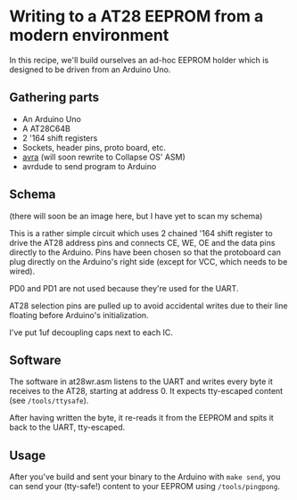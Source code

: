 # Writing to a AT28 EEPROM from a modern environment

In this recipe, we'll build ourselves an ad-hoc EEPROM holder which is designed
to be driven from an Arduino Uno.

## Gathering parts

* An Arduino Uno
* A AT28C64B
* 2 '164 shift registers
* Sockets, header pins, proto board, etc.
* [avra][avra] (will soon rewrite to Collapse OS' ASM)
* avrdude to send program to Arduino

## Schema

(there will soon be an image here, but I have yet to scan my schema)

This is a rather simple circuit which uses 2 chained '164 shift register to
drive the AT28 address pins and connects CE, WE, OE and the data pins directly
to the Arduino. Pins have been chosen so that the protoboard can plug directly
on the Arduino's right side (except for VCC, which needs to be wired).

PD0 and PD1 are not used because they're used for the UART.

AT28 selection pins are pulled up to avoid accidental writes due to their line
floating before Arduino's initialization.

I've put 1uf decoupling caps next to each IC.

## Software

The software in at28wr.asm listens to the UART and writes every byte it receives
to the AT28, starting at address 0. It expects tty-escaped content (see
`/tools/ttysafe`).

After having written the byte, it re-reads it from the EEPROM and spits it back
to the UART, tty-escaped.

## Usage

After you've build and sent your binary to the Arduino with `make send`, you
can send your (tty-safe!) content to your EEPROM using `/tools/pingpong`.

[avra]: http://avra.sourceforge.net/
